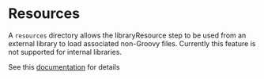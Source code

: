 # Resources

A `resources` directory allows the libraryResource step to be used from an external library to load associated non-Groovy files. 
Currently this feature is not supported for internal libraries.

See this [documentation](https://jenkins.io/doc/book/pipeline/shared-libraries/) for details
